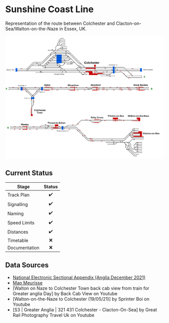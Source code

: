 # Sunshine Coast Line
Representation of the route between Colchester and Clacton-on-Sea/Walton-on-the-Naze in Essex, UK.

![Image of Current State of Map](Images/SunshineCoastLine.bmp)

## Current Status

| Stage         | Status        |
| ------------- |:-------------:|
| Track Plan     | :heavy_check_mark: |
| Signalling      | :heavy_check_mark: |
| Naming | :heavy_check_mark:  |
| Speed Limits | :heavy_check_mark: |
| Distances | :heavy_check_mark: |
| Timetable | :x: |
| Documentation | :x: |


## Data Sources
- [National Electronic Sectional Appendix (Anglia December 2021)](https://www.networkrail.co.uk/industry-and-commercial/information-for-operators/national-electronic-sectional-appendix/)
- [Map Meurisse](https://map.meurisse.org/)
- [Walton on Naze to Colchester Town back cab view from train for Greater anglia Day] by Back Cab View on Youtube
- [Walton-on-the-Naze to Colchester (19/05/21)] by Sprinter Boi on Youtube
- [S3 | Greater Anglia | 321 431 Colchester - Clacton-On-Sea] by Great Rail Photography Travel Uk on Youtube
